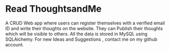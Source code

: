 # Read ThoughtsandMe
A CRUD Web app where users can register themselves with a verified email ID and write their thoughts on the website.
They can Publish their thoughts which will be visible to others. All the data is stored in MySQL using SQLAlchemy.
For new Ideas and Suggestions , contact me on my github account.
